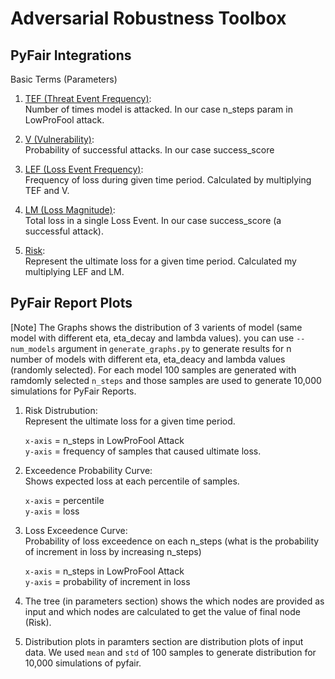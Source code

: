 # Adversarial Robustness Toolbox

## PyFair Integrations

Basic Terms (Parameters)

1.  [TEF (Threat Event Frequency)](https://pyfair.readthedocs.io/en/latest/#threat-event-frequency-tef):</br> 
    Number of times model is attacked. In our case n_steps param in LowProFool attack.
2.  [V (Vulnerability)](https://pyfair.readthedocs.io/en/latest/#vulnerability-v):</br>
    Probability of successful attacks. In our case success_score

3.  [LEF (Loss Event Frequency)](https://pyfair.readthedocs.io/en/latest/#loss-event-frequency-lef):</br>
    Frequency of loss during given time period. Calculated by multiplying TEF and V.
4.  [LM (Loss Magnitude)](https://pyfair.readthedocs.io/en/latest/#loss-magnitude-lm):</br>
    Total loss in a single Loss Event. In our case success_score (a successful attack).
5.  [Risk](https://pyfair.readthedocs.io/en/latest/#risk-r):</br>
    Represent the ultimate loss for a given time period. Calculated my multiplying LEF and LM.

## PyFair Report Plots

[Note] The Graphs shows the distribution of 3 varients of model (same model with different eta, eta_decay and lambda values). you can use `--num_models` argument in `generate_graphs.py` to generate results for n number of models with different eta, eta_deacy and lambda values (randomly selected). For each model 100 samples are generated with ramdomly selected `n_steps` and those samples are used to generate 10,000 simulations for PyFair Reports.

1.  Risk Distrubution:</br>
    Represent the ultimate loss for a given time period. 
    
    `x-axis` = n_steps in LowProFool Attack </br>
    `y-axis` = frequency of samples that caused ultimate loss.

2.  Exceedence Probability Curve: </br>
    Shows expected loss at each percentile of samples.

    `x-axis` = percentile </br>
    `y-axis` = loss

3.  Loss Exceedence Curve: </br>
    Probability of loss exceedence on each n_steps (what is the probability of increment in loss by increasing n_steps)

    `x-axis` = n_steps in LowProFool Attack</br>
    `y-axis` = probability of increment in loss

4. The tree (in parameters section) shows the which nodes are provided as input and which nodes are calculated to get the value of final node (Risk). 

5. Distribution plots in paramters section are distribution plots of input data. We used `mean` and `std` of 100 samples to generate distribution for 10,000 simulations of pyfair. 


